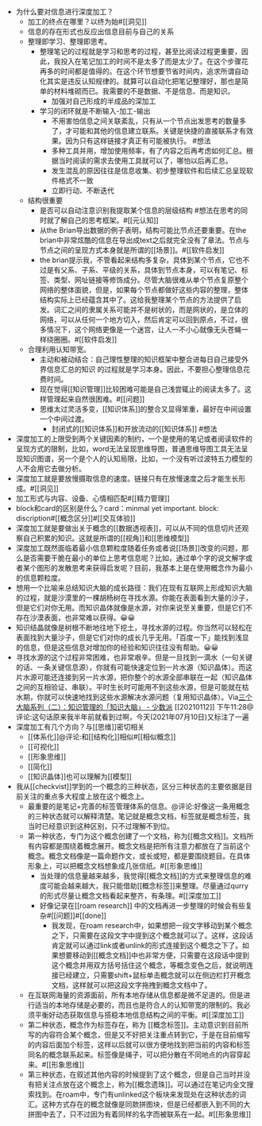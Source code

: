 - 为什么要对信息进行深度加工？
    - 加工的终点在哪里？以终为始#[[洞见]]
    - 信息的存在形式也反应出信息目前与自己的关系
    - 整理即学习、整理即思考。
        - 整理笔记的过程就是学习和思考的过程，甚至比阅读过程更重要，因此，我投入在笔记加工的时间不是太多了而是太少了。在这个步骤花再多的时间都是值得的。在这个环节想要节省时间内，追求所谓自动化其实是违反认知规律的。就算可以自动化把笔记整理好，那也是简单的材料堆砌而已。我需要的不是数据、不是信息、而是知识。
            - 加强对自己形成的半成品的深加工
        - 学习的闭环就是不断输入-加工-输出
            - 不用害怕信息之间关联紊乱，只有从一个节点出发思考的数量多了，才可能和其他的信息建立联系。关键是快捷的直接联系才有效果。因为只有这样链接才真正有可能被执行。 #想法
            - 多种工具并用，增加使用频率，有了内容之后再考虑如何汇总。根据当时阅读的需求去使用工具就可以了，哪怕以后再汇总。
            - 发生混乱的原因往往是信息收集、初步整理软件和后续汇总呈现软件格式不一致
            - 立即行动、不断迭代
    - 结构很重要
        - 是否可以自动注意识别我提取某个信息的层级结构 #想法在思考的同时就了解自己的思考框架。#[[元认知]]
        - 从the Brian导出数据的例子表明，结构可能比节点还要重要。在the brian中非常炫酷的信息在导出成text之后就完全没有了章法。节点与节点之间的呈现方式本身就是所谓的[[场景]]。#[[软件启发]]
        - the brian提示我，不管看起来结构多复杂，具体到某个节点，它也不过是有父系、子系、平级的关系，具体到节点本身，可以有笔记、标签、类型、网址链接等修饰成分。尽管大脑很难从单个节点复原整个网络的整体面貌，但是，如果每个节点都做好这些内容的整理，整体结构实际上已经蕴含其中了。这给我整理某个节点的方法提供了启发。词汇之间的隶属关系可能并不是树状的，而是网状的，是立体的网络，可以从任何一个地方切入，然后肯定可以回到原点，不过，很多情况下，这个网络更像是一个迷宫，让人一不小心就像无头苍蝇一样绕圈圈。#[[软件启发]]
    - 合理利用认知带宽。
        - 主动和被动结合：自己理性整理的知识框架中整合进每日自己接受外界信息汇总的知识 的过程就是学习本身。因此，不要担心整理信息花费时间。
        - 现在觉得[[知识管理]]比较困难可能是自己浅尝辄止的阅读太多了。这样管理起来自然很困难。#[[问题]]
        - 思维太过灵活多变，[[知识体系]]的整合又显得笨重，最好在中间设置一个中间过渡。
            - 封闭式的[[知识体系]]和开放流动的[[知识体系]] #想法
- 深度加工的上限受到两个关键因素的制约，一个是使用的笔记或者阅读软件的呈现方式的限制，比如，word无法呈现思维导图，普通思维导图工具无法呈现知识图谱，另一个是个人的认知局限，比如，一个没有听过波特五力模型的人不会用它去做分析。
- 深度加工就是要放慢摄取信息的速度。链接只有在放慢速度之后才能生长形成。#[[洞见]]
- 加工形式与内容、设备、心情相匹配#[[精力管理]]
- block和card的区别是什么？card：minmal yet important. block: discription#[[概念区分]]#[[交互体验]]
- 深度加工就是要做出关于概念的[[数据透视表]]，可以从不同的信息切片还观察自己积累的知识。这就是所谓的[[视角]]和[[思维模型]]
- 深度加工既然面临着最小信息颗粒度随着任务或者说[[场景]]改变的问题，那么是否需要干脆在最小的单位上思考信息呢？比如，通过单个字的说文解字或者某个图形的发散思考来获得启发呢？目前，我基本上是在使用概念作为最小的信息颗粒度。
- 想用一个比喻来总结知识大脑的成长路径：我们在现有互联网上形成知识大脑的过程，就是沙漠里的一棵胡杨树在寻找水源。你能在表面看到大量的沙子，但是它们对你无用。而知识晶体就像是水源，对你来说至关重要，但是它们不存在沙漠表面，也非常难以获得。😀😀
- 知识结晶就像是树根不断地往地下挖土，寻找水源的过程。你当然可以轻松在表面找到大量沙子，但是它们对你的成长几乎无用。「百度一下」能找到浅显的信息，但是这些信息对增加你的经验和知识往往没有帮助。😀😀
- 寻找水源的这个过程非常困难，也非常艰辛。但是一旦找到一滴水（一句关键的话、一条关键信息源），你就有可能快速定位到一片水源（知识晶体）。而这片水源可能还连接到另一片水源，把你整个的水源全部串联在一起（知识晶体之间的互相验证、串联）。平时生长时可能用不到这些水源，但是可能就在枯水期，你就可以快速地找到这些水源解决水源问题（复用知识晶体）。Via[三个大脑系列（二）：知识管理的「知识大脑」 - 少数派](https://sspai.com/post/61766) [[20210112]] 下午11:28@评论:这句话原来我半年前就看到过啊，今天(2021年07月10日)又标注了一遍
- 深度加工有几个方向？与[[思维]]密切相关
    - [[体系化]]@评论:和[[结构化]]相似#[[相似概念]]
    - [[可视化]]
    - [[形象思维]]
    - [[简化]]
    - [[知识晶体]]也可以理解为[[模型]]
- 我从[[checkvist]]学到的一个概念的三种状态，区分三种状态的主要依据是目前关注的重点多大程度上放在这个概念上。
    - 最重要的是笔记+完善的标签管理体系的信息。@评论:好像这一条用概念的三种状态就可以解释清楚。笔记就是概念文档，标签就是概念标签，我当时已经意识到这种区别，只不过理解不到位。
    - 第一种状态，专门为这个概念创建了一个文档，称为[[概念文档]]。文档所有内容都是围绕着概念展开。概念文档是把所有注意力都放在了当前这个概念。概念文档像是一篇命题作文，或长或短，都是要围绕题目。在具体形象上，可以把概念文档想象成几张信纸。#[[形象思维]]
        - 当处理的信息量越来越多，我觉得[[概念文档]]的方式来整理信息的难度可能会越来越大，我只能借助[[概念标签]]来整理。尽量通过qurry的形式尽量让概念文档看起来整齐，有条理。#[[深度加工]]
        - 好像记录在[[roam research]] 中的文档再进一步整理的时候会有些复杂#[[问题]]#[[done]]
            - 我发现，在roam research中，如果想把一段文字移动到某个概念之下，只需要在这段文字中提到这个概念就可以了。这样，这段话肯定就可以通过link或者unlink的形式连接到这个概念之下了。如果想要移动到[[概念文档]]中也非常方便，只需要在这段话中提到这个概念并用双方括号括住这个概念，等概念变色之后，就说明连接已经建立，只需要shift+鼠标单击概念就可以在侧边栏打开概念文档，这样就可以把这段文字拖拽到概念文档中了。
    - 在互联网海量的资源面前，所有本地存储从信息都是微不足道的。但是进行适当的本地存储是必要的，而且也是符合人的认知带宽的限制的。我必须平衡好动态获取信息与搭稳本地信息结构之间的平衡。#[[深度加工]]
    - 第二种状态，概念作为标签存在，称为 [[概念标签]]。主动意识到目前所写的内容符合某个概念，但是又不好把关注重点转到它，于是在目前缩写的内容后面加个标签，这样以后就可以很方便地找到把当前的内容和标签同名的概念联系起来。标签像是绳子，可以把分散在不同地点的内容穿起来。#[[形象思维]]
    - 第三种状态，在叙述其他内容的时候提到了这个概念，但是自己当时并没有把关注点放在这个概念上，称为[[概念遗珠]]。可以通过在笔记内全文搜索找到。在roam中，专门有unlinked这个板块来发现处在这种状态的词汇。这种方式存在的概念就像是同款拼图块，但是已经都嵌入到不同的大拼图中去了，只不过因为有着同样的名字而被联系在一起。#[[形象思维]]
